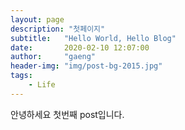 ```yaml
---
layout: page
description: "첫페이지"
subtitle:   "Hello World, Hello Blog"
date:       2020-02-10 12:07:00
author:     "gaeng"
header-img: "img/post-bg-2015.jpg"
tags:
    - Life
---
```

안녕하세요 첫번째 post입니다.
